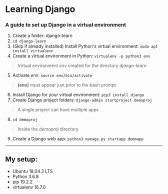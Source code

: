 # Learning Django
### A guide to set up Django in a virtual environment

1. Create a folder: django-learn
2. ```cd django-learn```
3. (Skip if already installed) Install Python's virtual environment: ```sudo apt install virtualenv```
4. Create a virtual environment in Python: ```virtualenv -p python3 env```
> Virtual environment *env* created for the directory *django-learn*
5. Activate *env*: ```source env/bin/activate```
> **(env)** must appear just prior to the bash prompt
6. Install Django for your virtual environment: ```pip3 install django```
7. Create Django project folders: ```django-admin startproject demoproj```
> A single project can have multiple apps
8. ```cd demoproj```
> Inside the *demoproj* directory
9. Create a Django web app: ```python3 manage.py startapp demoapp```

---

## My setup:
- Ubuntu 18.04.3 LTS
- Python 3.6.8
- pip 19.2.2
- virtualenv 16.7.0